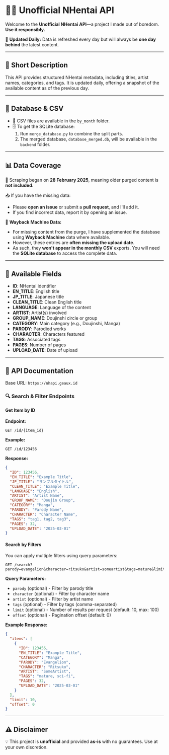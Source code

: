 # 🏴‍☠️ Unofficial NHentai API

Welcome to the **Unofficial NHentai API**—a project I made out of boredom. **Use it responsibly.**

🔄 **Updated Daily:** Data is refreshed every day but will always be **one day behind** the latest content.

---

## 🐂 Short Description
This API provides structured NHentai metadata, including titles, artist names, categories, and tags. It is updated daily, offering a snapshot of the available content as of the previous day.

---

## 📂 Database & CSV
- 📁 CSV files are available in the `by_month` folder.
- 🗄️ To get the SQLite database:
  1. Run `merge_database.py` to combine the split parts.
  2. The merged database, `database_merged.db`, will be available in the `backend` folder.

---

## 📊 Data Coverage
🚀 Scraping began on **28 February 2025**, meaning older purged content is **not included**.

📥 If you have the missing data:
- Please **open an issue** or submit a **pull request**, and I'll add it.
- If you find incorrect data, report it by opening an issue.

📝 **Wayback Machine Data:**
- For missing content from the purge, I have supplemented the database using **Wayback Machine** data where available.
- However, these entries are **often missing the upload date**.
- As such, they **won't appear in the monthly CSV** exports. You will need the **SQLite database** to access the complete data.

---

## 📝 Available Fields
- **ID**: NHentai identifier  
- **EN_TITLE**: English title  
- **JP_TITLE**: Japanese title  
- **CLEAN_TITLE**: Clean English title  
- **LANGUAGE**: Language of the content  
- **ARTIST**: Artist(s) involved  
- **GROUP_NAME**: Doujinshi circle or group  
- **CATEGORY**: Main category (e.g., Doujinshi, Manga)  
- **PARODY**: Parodied works  
- **CHARACTER**: Characters featured  
- **TAGS**: Associated tags  
- **PAGES**: Number of pages  
- **UPLOAD_DATE**: Date of upload  

---

## 📡 API Documentation
Base URL: `https://nhapi.geaux.id`

### 🔍 Search & Filter Endpoints

#### Get Item by ID
**Endpoint:**
```http
GET /id/{item_id}
```
**Example:**
```http
GET /id/123456
```
**Response:**
```json
{
  "ID": 123456,
  "EN_TITLE": "Example Title",
  "JP_TITLE": "サンプルタイトル",
  "CLEAN_TITLE": "Example Title",
  "LANGUAGE": "English",
  "ARTIST": "Artist Name",
  "GROUP_NAME": "Doujin Group",
  "CATEGORY": "Manga",
  "PARODY": "Parody Name",
  "CHARACTER": "Character Name",
  "TAGS": "tag1, tag2, tag3",
  "PAGES": 32,
  "UPLOAD_DATE": "2025-03-01"
}
```

#### Search by Filters
You can apply multiple filters using query parameters:
```http
GET /search?parody=evangelion&character=ritsuko&artist=someartist&tags=mature&limit=10&offset=0
```

**Query Parameters:**
- `parody` (optional) - Filter by parody title
- `character` (optional) - Filter by character name
- `artist` (optional) - Filter by artist name
- `tags` (optional) - Filter by tags (comma-separated)
- `limit` (optional) - Number of results per request (default: 10, max: 100)
- `offset` (optional) - Pagination offset (default: 0)

**Example Response:**
```json
{
  "items": [
    {
      "ID": 123456,
      "EN_TITLE": "Example Title",
      "CATEGORY": "Manga",
      "PARODY": "Evangelion",
      "CHARACTER": "Ritsuko",
      "ARTIST": "SomeArtist",
      "TAGS": "mature, sci-fi",
      "PAGES": 32,
      "UPLOAD_DATE": "2025-03-01"
    }
  ],
  "limit": 10,
  "offset": 0
}
```

---

## ⚠️ Disclaimer
💡 This project is **unofficial** and provided **as-is** with no guarantees. Use at your own discretion.

